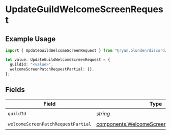 # UpdateGuildWelcomeScreenRequest

## Example Usage

```typescript
import { UpdateGuildWelcomeScreenRequest } from "@ryan.blunden/discord/models/operations";

let value: UpdateGuildWelcomeScreenRequest = {
  guildId: "<value>",
  welcomeScreenPatchRequestPartial: {},
};
```

## Fields

| Field                                                                                                      | Type                                                                                                       | Required                                                                                                   | Description                                                                                                |
| ---------------------------------------------------------------------------------------------------------- | ---------------------------------------------------------------------------------------------------------- | ---------------------------------------------------------------------------------------------------------- | ---------------------------------------------------------------------------------------------------------- |
| `guildId`                                                                                                  | *string*                                                                                                   | :heavy_check_mark:                                                                                         | N/A                                                                                                        |
| `welcomeScreenPatchRequestPartial`                                                                         | [components.WelcomeScreenPatchRequestPartial](../../models/components/welcomescreenpatchrequestpartial.md) | :heavy_check_mark:                                                                                         | N/A                                                                                                        |